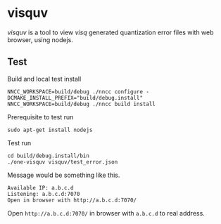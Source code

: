 # visquv

_visquv_ is a tool to view _visq_ generated quantization error files with
web browser, using nodejs.

## Test

Build and local test install
```
NNCC_WORKSPACE=build/debug ./nncc configure -DCMAKE_INSTALL_PREFIX="build/debug.install"
NNCC_WORKSPACE=build/debug ./nncc build install
```

Prerequisite to test run
```
sudo apt-get install nodejs
```

Test run
```
cd build/debug.install/bin
./one-visquv visquv/test_error.json
```

Message would be something like this.
```
Available IP: a.b.c.d
Listening: a.b.c.d:7070
Open in browser with http://a.b.c.d:7070/
```

Open `http://a.b.c.d:7070/` in browser with `a.b.c.d` to real address.
